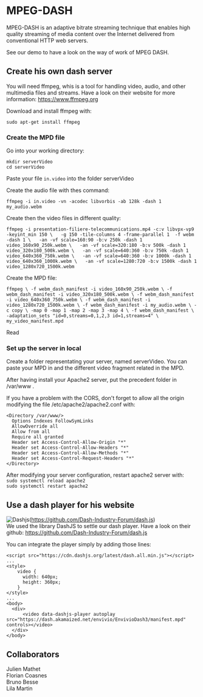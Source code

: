 # MPEG-DASH

MPEG-DASH is an adaptive bitrate streaming technique that enables high quality streaming of media content over the Internet delivered from conventional HTTP web servers.

See our demo to have a look on the way of work of MPEG DASH.

## Create his own dash server

You will need ffmpeg, whis is a tool for handling video, audio, and other multimedia files and streams. Have a look on their website for more information: https://www.ffmpeg.org

Download and install ffmpeg with:

`sudo apt-get install ffmpeg`

### Create the MPD file

Go into your working directory:

`mkdir serverVideo`  
`cd serverVideo`

Paste your file `in.video` into the folder serverVideo

Create the audio file with thes command:

`ffmpeg -i in.video -vn -acodec libvorbis -ab 128k -dash 1 my_audio.webm` 

Create then the video files in different quality:

`ffmpeg -i presentation-filiere-telecommunications.mp4 -c:v libvpx-vp9 -keyint_min 150 \  
-g 150 -tile-columns 4 -frame-parallel 1  -f webm -dash 1 \  
-an -vf scale=160:90 -b:v 250k -dash 1 video_160x90_250k.webm \  
-an -vf scale=320:180 -b:v 500k -dash 1 video_320x180_500k.webm \  
-an -vf scale=640:360 -b:v 750k -dash 1 video_640x360_750k.webm \  
-an -vf scale=640:360 -b:v 1000k -dash 1 video_640x360_1000k.webm \  
-an -vf scale=1280:720 -b:v 1500k -dash 1 video_1280x720_1500k.webm`

Create the MPD file:

`ffmpeg \
  -f webm_dash_manifest -i video_160x90_250k.webm \
  -f webm_dash_manifest -i video_320x180_500k.webm \
  -f webm_dash_manifest -i video_640x360_750k.webm \
  -f webm_dash_manifest -i video_1280x720_1500k.webm \
  -f webm_dash_manifest -i my_audio.webm \
  -c copy \
  -map 0 -map 1 -map 2 -map 3 -map 4 \
  -f webm_dash_manifest \
  -adaptation_sets "id=0,streams=0,1,2,3 id=1,streams=4" \
  my_video_manifest.mpd`

Read 

### Set up the server in local

Create a folder representating your server, named serverVideo. You can paste your MPD in and the different video fragment related in the MPD. 

After having install your Apache2 server, put the precedent folder in /var/www .

If you have a problem with the CORS, don't forget to allow all the origin modifying the file /etc/apache2/apache2.conf with:


    <Directory /var/www/>  
      Options Indexes FollowSymLinks  
      AllowOverride all  
      Allow from all  
      Require all granted  
      Header set Access-Control-Allow-Origin "*"  
      Header set Access-Control-Allow-Headers "*" 
      Header set Access-Control-Allow-Methods "*"  
      Header set Access-Control-Request-Headers "*"  
    </Directory>

After modifying your server configuration, restart apache2 server with:  
`sudo systemctl reload apache2`  
`sudo systemctl restart apache2`

## Use a dash player for his website

![Dashjs](https://cloud.githubusercontent.com/assets/2762250/7824984/985c3e76-03bc-11e5-807b-1402bde4fe56.png)(https://github.com/Dash-Industry-Forum/dash.js)  
We used the library DashJS to settle our dash player. Have a look on their github: https://github.com/Dash-Industry-Forum/dash.js

You can integrate the player simply by adding those lines:


    <script src="https://cdn.dashjs.org/latest/dash.all.min.js"></script>
    ...
    <style>
        video {
          width: 640px;
          height: 360px;
        }
    </style>
    ...
    <body>
      <div>
          <video data-dashjs-player autoplay src="https://dash.akamaized.net/envivio/EnvivioDash3/manifest.mpd" controls></video>
      </div>
    </body>


## Collaborators

Julien Mathet  
Florian Coasnes  
Bruno Besse  
Lila Martin  